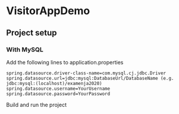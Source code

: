 # VisitorAppDemo

## Project setup
### With MySQL
Add the following lines to application.properties
```
spring.datasource.driver-class-name=com.mysql.cj.jdbc.Driver
spring.datasource.url=jdbc:mysql:DatabaseUrl/DatabaseName (e.g. jdbc:mysql:(localhost)/examenja2020)
spring.datasource.username=YourUsername
spring.datasource.password=YourPassword
```

Build and run the project
